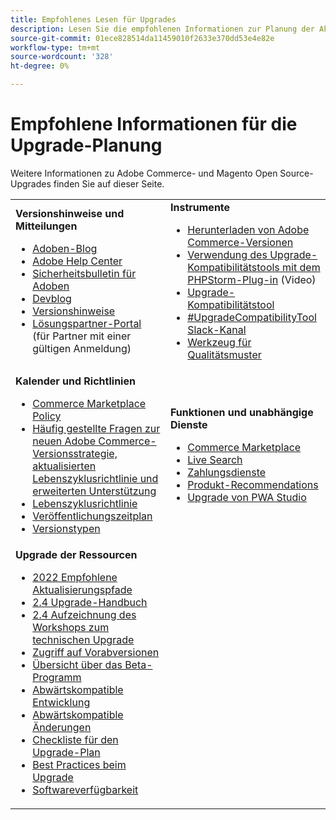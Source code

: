 ```yaml
---
title: Empfohlenes Lesen für Upgrades
description: Lesen Sie die empfohlenen Informationen zur Planung der Aktualisierung auf Adobe Commerce oder Magento Open Source.
source-git-commit: 01ece828514da11459010f2633e370dd53e4e82e
workflow-type: tm+mt
source-wordcount: '328'
ht-degree: 0%

---
```



# Empfohlene Informationen für die Upgrade-Planung

Weitere Informationen zu Adobe Commerce- und Magento Open Source-Upgrades finden Sie auf dieser Seite.

<table>
  <tbody>
    <tr>
      <td><strong>Versionshinweise und Mitteilungen</strong>
        <ul>
            <li><a href="https://blog.adobe.com/">Adoben-Blog</a></li>
            <li><a href="https://support.magento.com/hc/en-us">Adobe Help Center</a></li>
            <li><a href="https://helpx.adobe.com/security/products/magento/apsb22-12.html">Sicherheitsbulletin für Adoben</a></li>
            <li><a href="https://community.magento.com/t5/Magento-DevBlog/bg-p/devblog">Devblog</a></li>
            <li><a href="https://devdocs.magento.com/guides/v2.4/release-notes/bk-release-notes.html">Versionshinweise</a></li>
            <li><a href="https://solutionpartners.adobe.com/solution-partners.html">Lösungspartner-Portal</a> (für Partner mit einer gültigen Anmeldung)</li>
          </ul>
        </td>
      <td><strong>Instrumente</strong>
        <ul>
            <li><a href="https://magento.com/tech-resources/downloads">Herunterladen von Adobe Commerce-Versionen</li>
            <li><a href="https://experienceleague.adobe.com/docs/commerce-learn/tutorials/uct-phpstorm.html?lang=en">Verwendung des Upgrade-Kompatibilitätstools mit dem PHPStorm-Plug-in</a> (Video)</li>
            <li><a href="https://experienceleague.adobe.com/docs/commerce-operations/upgrade-guide/upgrade-compatibility-tool/overview.html?lang=en">Upgrade-Kompatibilitätstool</a></li>
            <li><a href="https://magentocommeng.slack.com/archives/C019Y143U9F">#UpgradeCompatibilityTool Slack-Kanal</a></li>
            <li><a href="https://devdocs.magento.com/quality-patches/usage.html">Werkzeug für Qualitätsmuster</a></li>
          </ul>
      </td>
    </tr>
    <tr>
      <td><strong>Kalender und Richtlinien</strong>
        <ul>
            <li><a href="https://marketplacesupport.magento.com/hc/en-us/articles/4413722432653">Commerce Marketplace Policy</a></li>
            <li><a href="https://support.magento.com/hc/en-us/articles/4409421516301-FAQ-for-New-Adobe-Commerce-Release-Strategy-and-Updated-Lifecycle-Policy">Häufig gestellte Fragen zur neuen Adobe Commerce-Versionsstrategie, aktualisierten Lebenszyklusrichtlinie und erweiterten Unterstützung</a></li>
            <li><a href="https://www.adobe.com/content/dam/cc/en/legal/terms/enterprise/pdfs/Adobe-Commerce-Software-Lifecycle-Policy.pdf">Lebenszyklusrichtlinie</a></li>
            <li><a href="https://devdocs.magento.com/release/">Veröffentlichungszeitplan</a></li>
            <li><a href="https://devdocs.magento.com/release/policy/">Versionstypen</a></li>
          </ul>
        </td>
      <td><strong>Funktionen und unabhängige Dienste</strong>
        <ul>
            <li><a href="https://marketplace.magento.com/">Commerce Marketplace</a></li>
            <li><a href="https://marketplace.magento.com/magento-live-search.html">Live Search</a></li>
            <li><a href="https://marketplace.magento.com/magento-payment-services.html">Zahlungsdienste</a></li>
            <li><a href="https://marketplace.magento.com/magento-product-recommendations.html">Produkt-Recommendations</a></li>
            <li><a href="https://developer.adobe.com/commerce/pwa-studio/guides/upgrading-versions">Upgrade von PWA Studio</a></li>
          </ul>
      </td>
    </tr>
    <tr>
      <td><strong>Upgrade der Ressourcen</strong>
        <ul>
             <li><a href="https://experienceleague.adobe.com/docs/commerce-operations/upgrade-guide/resources/recommended-upgrade-paths-2022.html?lang=en">2022 Empfohlene Aktualisierungspfade</a></li>
            <li><a href="https://experienceleague.adobe.com/docs/commerce-operations/upgrade-guide/overview.html">2.4 Upgrade-Handbuch</a></li>
            <li><a href="https://experienceleague.adobe.com/docs/commerce-learn/tutorials/upgrade-workshop.html?lang=en">2.4 Aufzeichnung des Workshops zum technischen Upgrade</a></li>
            <li><a href="https://support.magento.com/hc/en-us/articles/360034120932">Zugriff auf Vorabversionen</a></li>
            <li><a href="https://devdocs.magento.com/release/beta-program.html">Übersicht über das Beta-Programm</a></li>
            <li><a href="https://devdocs.magento.com/contributor-guide/backward-compatible-development/index.html">Abwärtskompatible Entwicklung</a></li>
            <li><a href="https://devdocs.magento.com/guides/v2.4/release-notes/backward-incompatible-changes/index.html">Abwärtskompatible Änderungen</a></li>
            <li><a href="https://support.magento.com/hc/en-us/articles/360057968951-Upgrade-plan-checklist-for-Adobe-Commerce">Checkliste für den Upgrade-Plan</a></li>
            <li><a href="https://experienceleague.adobe.com/docs/commerce-operations/upgrade-guide/prepare/best-practices.html?lang=en">Best Practices beim Upgrade</a></li>
            <li><a href="https://devdocs.magento.com/release/availability.html">Softwareverfügbarkeit</a></li>
          </ul>
      </td>
      <td></td>
    </tr>
  </tbody>
</table>